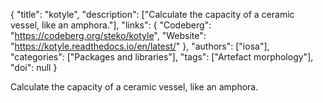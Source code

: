 {
  "title": "kotyle",
  "description": ["Calculate the capacity of a ceramic vessel, like an amphora."],
  "links": {
    "Codeberg": "https://codeberg.org/steko/kotyle",
    "Website": "https://kotyle.readthedocs.io/en/latest/"
  },
  "authors": ["iosa"],
  "categories": ["Packages and libraries"],
  "tags": ["Artefact morphology"],
  "doi": null
}

<!-- Generated by csv2md.R – do not edit by hand -->

Calculate the capacity of a ceramic vessel, like an amphora.
